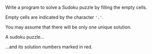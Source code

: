 Write a program to solve a Sudoku puzzle by filling the empty cells.

Empty cells are indicated by the character `'.'`.

You may assume that there will be only one unique solution.

[](https://raw.githubusercontent.com/superchen14/leetcode/master/problems/images/sudoku_case.png)
A sudoku puzzle...

[](https://raw.githubusercontent.com/superchen14/leetcode/master/problems/images/sudoku_solution.png)
...and its solution numbers marked in red.